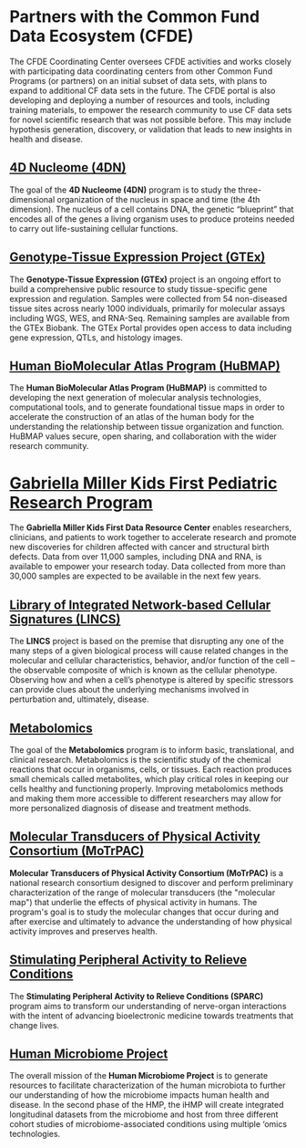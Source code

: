 # Partners with the Common Fund Data Ecosystem (CFDE)

The CFDE Coordinating Center oversees CFDE activities and works closely with participating data coordinating centers from other Common Fund Programs (or partners) on an initial subset of data sets, with plans to expand to additional CF data sets in the future. The CFDE portal is also developing and deploying a number of resources and tools, including training materials, to empower the research community to use CF data sets for novel scientific research that was not possible before. This may include hypothesis generation, discovery, or validation that leads to new insights in health and disease.


## [4D Nucleome (4DN)](https://data.4dnucleome.org/)

The goal of the **4D Nucleome (4DN)** program is to study the three-dimensional organization of the nucleus in space and time (the 4th dimension). The nucleus of a cell contains DNA, the genetic “blueprint” that encodes all of the genes a living organism uses to produce proteins needed to carry out life-sustaining cellular functions.

## [Genotype-Tissue Expression Project (GTEx)](http://www.gtexportal.org/home/)

The **Genotype-Tissue Expression (GTEx)** project is an ongoing effort to build a comprehensive public resource to study tissue-specific gene expression and regulation. Samples were collected from 54 non-diseased tissue sites across nearly 1000 individuals, primarily for molecular assays including WGS, WES, and RNA-Seq. Remaining samples are available from the GTEx Biobank. The GTEx Portal provides open access to data including gene expression, QTLs, and histology images.

## [Human BioMolecular Atlas Program (HuBMAP)](https://portal.hubmapconsortium.org/)

The **Human BioMolecular Atlas Program (HuBMAP)** is committed to developing the next generation of molecular analysis technologies, computational tools, and to generate foundational tissue maps in order to accelerate the construction of an atlas of the human body for the understanding the relationship between tissue organization and function. HuBMAP values secure, open sharing, and collaboration with the wider research community.

# [Gabriella Miller Kids First Pediatric Research Program](https://portal.kidsfirstdrc.org/dashboard)

The **Gabriella Miller Kids First Data Resource Center** enables researchers, clinicians, and patients to work together to accelerate research and promote new discoveries for children affected with cancer and structural birth defects. Data from over 11,000 samples, including DNA and RNA, is available to empower your research today. Data collected from more than 30,000 samples are expected to be available in the next few years.

## [Library of Integrated Network-based Cellular Signatures (LINCS)](http://lincsportal.ccs.miami.edu/dcic-portal/)

The **LINCS** project is based on the premise that disrupting any one of the many steps of a given biological process will cause related changes in the molecular and cellular characteristics, behavior, and/or function of the cell – the observable composite of which is known as the cellular phenotype. Observing how and when a cell’s phenotype is altered by specific stressors can provide clues about the underlying mechanisms involved in perturbation and, ultimately, disease.

## [Metabolomics](http://www.metabolomicsworkbench.org/)

The goal of the **Metabolomics** program is to inform basic, translational, and clinical research. Metabolomics is the scientific study of the chemical reactions that occur in organisms, cells, or tissues. Each reaction produces small chemicals called metabolites, which play critical roles in keeping our cells healthy and functioning properly. Improving metabolomics methods and making them more accessible to different researchers may allow for more personalized diagnosis of disease and treatment methods.

## [Molecular Transducers of Physical Activity Consortium (MoTrPAC)](https://motrpac-data.org/)

**Molecular Transducers of Physical Activity Consortium (MoTrPAC)** is a national research consortium designed to discover and perform preliminary characterization of the range of molecular transducers (the "molecular map") that underlie the effects of physical activity in humans. The program's goal is to study the molecular changes that occur during and after exercise and ultimately to advance the understanding of how physical activity improves and preserves health.

## [Stimulating Peripheral Activity to Relieve Conditions](https://sparc.science/)

The **Stimulating Peripheral Activity to Relieve Conditions (SPARC)** program aims to transform our understanding of nerve-organ interactions with the intent of advancing bioelectronic medicine towards treatments that change lives.

## [Human Microbiome Project](https://hmpdacc.org/)

The overall mission of the **Human Microbiome Project** is to generate resources to facilitate characterization of the human microbiota to further our understanding of how the microbiome impacts human health and disease. In the second phase of the HMP, the iHMP will create integrated longitudinal datasets from the microbiome and host from three different cohort studies of microbiome-associated conditions using multiple ‘omics technologies.

